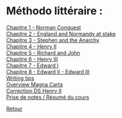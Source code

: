 # Méthodo littéraire : <br />

[Chapitre 1 - Norman Conquest](https://mega.nz/file/55NWmb6S#a3WLHB7zmpoPZKM7W7a-5QtiYaHRjuySpUiqfMYMk08) <br />
[Chapitre 2 - England and Normandy at stake](https://mega.nz/file/RtswUTCA#7m9Rm30DGLUVW0CmSTkGvS0hVU7xIgH7S4w5kFYoQpo) <br />
[Chapitre 3 - Stephen and the Anarchy](https://mega.nz/file/o8l2ELSY#kmtC8tlESjYYCGjdcN2jWknDemrRewWAql0EerRz8W8) <br />
[Chapitre 4 - Henry II](https://mega.nz/file/Bp9mAara#AOMyjRerKEOoUQAwDAV2XoEocoQ47LuBLgu0C24_blg) <br />
[Chapitre 5 - Richard and John](https://mega.nz/file/YkFDEAgI#sgjNjMU2fJHLIauIjcTtc5DOVTJSyUQ58WIhzBSce3Q) <br />
[Chapitre 6 - Henry III](https://mega.nz/file/Y8tASSAT#qBBxzec-xtnAjQIhrWHyntz5-ySsCV3d2E0AZlFKIpE) <br />
[Chapitre 7 - Edward I](https://mega.nz/file/8kUk0IYJ#xDszowMRlvesMyMRdm9t1kkzRFE50_JsMKVtRrHAXiA) <br />
[Chapitre 8 - Edward II - Edward III](https://mega.nz/file/t4dBAboI#xsV9i95VZGEIILfCCtAAap0kheyOGQFhMQ2Cg2tTN1s) <br />
[Writing tips](https://mega.nz/file/to0HCRDR#ZZrP7saRD7ZvW69sB8Ys4EU3tymcMsyNyRinmET1MLw) <br />
[Overview Magna Carta](https://mega.nz/file/hwcnVDLI#FftC1uETB0RW-lY4srzGW1uzb2sNB5sbuPnaGXRFq5c) <br />
[Correction DS Henry II](https://mega.nz/file/s00V0J6L#1rMx1E6eOPA9f0e9h-j6ATuVAxfsl_-JXdOUAtya8rU) <br />
[Prise de notes / Résumé du cours](https://mega.nz/file/wpU0HaZb#C4l_pbdnRcOUNgtV6qH8llgsfW9QJi3lE3O_XcPuQIM) <br />

[Retour](https://vaihess.github.io/anglaisices/)
